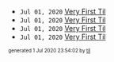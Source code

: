

* <code>Jul 01, 2020</code> [Very First Til](2020-07-01T23-52-37-very-first-til.md)
* <code>Jul 01, 2020</code> [Very First Til](2020-07-01T23-51-00-very-first-til.md)
* <code>Jul 01, 2020</code> [Very First Til](2020-07-01T23-50-05-very-first-til.md)
* <code>Jul 01, 2020</code> [Very First Til](2020-07-01T23-45-39-very-first-til.md)


<sup><sub>generated 1 Jul 2020 23:54:02 by <a href='https://github.com/senorprogrammer/til'>til</a></sub></sup>

